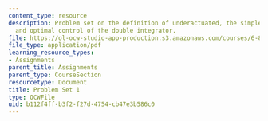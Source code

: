 ```yaml
---
content_type: resource
description: Problem set on the definition of underactuated, the simple pendulum,
  and optimal control of the double integrator.
file: https://ol-ocw-studio-app-production.s3.amazonaws.com/courses/6-832-underactuated-robotics-spring-2009/b112f4ffb3f2f27d4754cb47e3b586c0_MIT6_832s09_pset01.pdf
file_type: application/pdf
learning_resource_types:
- Assignments
parent_title: Assignments
parent_type: CourseSection
resourcetype: Document
title: Problem Set 1
type: OCWFile
uid: b112f4ff-b3f2-f27d-4754-cb47e3b586c0
---
```

